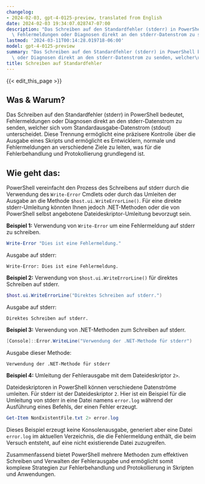```yaml
---
changelog:
- 2024-02-03, gpt-4-0125-preview, translated from English
date: 2024-02-03 19:34:07.028747-07:00
description: "Das Schreiben auf den Standardfehler (stderr) in PowerShell bedeutet,\
  \ Fehlermeldungen oder Diagnosen direkt an den stderr-Datenstrom zu senden, welcher\u2026"
lastmod: '2024-03-11T00:14:28.019718-06:00'
model: gpt-4-0125-preview
summary: "Das Schreiben auf den Standardfehler (stderr) in PowerShell bedeutet, Fehlermeldungen\
  \ oder Diagnosen direkt an den stderr-Datenstrom zu senden, welcher\u2026"
title: Schreiben auf Standardfehler
---
```


{{< edit_this_page >}}

## Was & Warum?

Das Schreiben auf den Standardfehler (stderr) in PowerShell bedeutet, Fehlermeldungen oder Diagnosen direkt an den stderr-Datenstrom zu senden, welcher sich vom Standardausgabe-Datenstrom (stdout) unterscheidet. Diese Trennung ermöglicht eine präzisere Kontrolle über die Ausgabe eines Skripts und ermöglicht es Entwicklern, normale und Fehlermeldungen an verschiedene Ziele zu leiten, was für die Fehlerbehandlung und Protokollierung grundlegend ist.

## Wie geht das:

PowerShell vereinfacht den Prozess des Schreibens auf stderr durch die Verwendung des `Write-Error` Cmdlets oder durch das Umleiten der Ausgabe an die Methode `$host.ui.WriteErrorLine()`. Für eine direkte stderr-Umleitung könnten Ihnen jedoch .NET-Methoden oder die von PowerShell selbst angebotene Dateideskriptor-Umleitung bevorzugt sein.

**Beispiel 1:** Verwendung von `Write-Error` um eine Fehlermeldung auf stderr zu schreiben.

```powershell
Write-Error "Dies ist eine Fehlermeldung."
```

Ausgabe auf stderr:
```
Write-Error: Dies ist eine Fehlermeldung.
```

**Beispiel 2:** Verwendung von `$host.ui.WriteErrorLine()` für direktes Schreiben auf stderr.

```powershell
$host.ui.WriteErrorLine("Direktes Schreiben auf stderr.")
```

Ausgabe auf stderr:
```
Direktes Schreiben auf stderr.
```

**Beispiel 3:** Verwendung von .NET-Methoden zum Schreiben auf stderr.

```powershell
[Console]::Error.WriteLine("Verwendung der .NET-Methode für stderr")
```

Ausgabe dieser Methode:
```
Verwendung der .NET-Methode für stderr
```

**Beispiel 4:** Umleitung der Fehlerausgabe mit dem Dateideskriptor `2>`.

Dateideskriptoren in PowerShell können verschiedene Datenströme umleiten. Für stderr ist der Dateideskriptor `2`. Hier ist ein Beispiel für die Umleitung von stderr in eine Datei namens `error.log` während der Ausführung eines Befehls, der einen Fehler erzeugt.

```powershell
Get-Item NonExistentFile.txt 2> error.log
```

Dieses Beispiel erzeugt keine Konsolenausgabe, generiert aber eine Datei `error.log` im aktuellen Verzeichnis, die die Fehlermeldung enthält, die beim Versuch entsteht, auf eine nicht existierende Datei zuzugreifen.

Zusammenfassend bietet PowerShell mehrere Methoden zum effektiven Schreiben und Verwalten der Fehlerausgabe und ermöglicht somit komplexe Strategien zur Fehlerbehandlung und Protokollierung in Skripten und Anwendungen.
